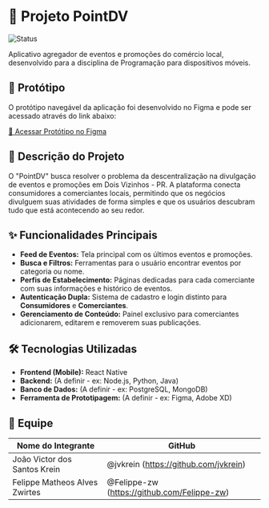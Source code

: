 # 📱 Projeto PointDV

![Status](https://img.shields.io/badge/status-em%20desenvolvimento-yellow)

Aplicativo agregador de eventos e promoções do comércio local, desenvolvido para a disciplina de Programação para dispositivos móveis.


## 🎨 Protótipo

O protótipo navegável da aplicação foi desenvolvido no Figma e pode ser acessado através do link abaixo:

[🔗 Acessar Protótipo no Figma](https://www.figma.com/make/iqZZwJuh7srDqP3z6j66xL/PointDV?node-id=0-1&t=V8RbLAbe2NhjiRld-1)


## 📝 Descrição do Projeto

O "PointDV" busca resolver o problema da descentralização na divulgação de eventos e promoções em Dois Vizinhos - PR. A plataforma conecta consumidores a comerciantes locais, permitindo que os negócios divulguem suas atividades de forma simples e que os usuários descubram tudo que está acontecendo ao seu redor.

## ✨ Funcionalidades Principais

- **Feed de Eventos:** Tela principal com os últimos eventos e promoções.
- **Busca e Filtros:** Ferramentas para o usuário encontrar eventos por categoria ou nome.
- **Perfis de Estabelecimento:** Páginas dedicadas para cada comerciante com suas informações e histórico de eventos.
- **Autenticação Dupla:** Sistema de cadastro e login distinto para **Consumidores** e **Comerciantes**.
- **Gerenciamento de Conteúdo:** Painel exclusivo para comerciantes adicionarem, editarem e removerem suas publicações.

## 🛠️ Tecnologias Utilizadas

- **Frontend (Mobile):** React Native
- **Backend:** (A definir - ex: Node.js, Python, Java)
- **Banco de Dados:** (A definir - ex: PostgreSQL, MongoDB)
- **Ferramenta de Prototipagem:** (A definir - ex: Figma, Adobe XD)

## 👥 Equipe

| Nome do Integrante  |  GitHub |
| ------------------  |  ------ |
| João Victor dos Santos Krein  | @jvkrein (https://github.com/jvkrein)       |
| Felippe Matheos Alves Zwirtes | @Felippe-zw (https://github.com/Felippe-zw) |
